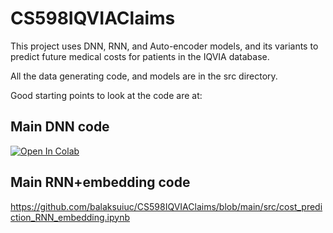 # CS598IQVIAClaims

This project uses DNN, RNN, and Auto-encoder models, and its variants to predict future medical costs for patients in the IQVIA database.

All the data generating code, and models are in the src directory.

Good starting points to look at the code are at:

## Main DNN code
[![Open In Colab](https://colab.research.google.com/assets/colab-badge.svg)](https://colab.research.google.com/github/balaksuiuc/CS598IQVIAClaims/blob/main/src/cost_prediction.ipynb)

## Main RNN+embedding code
https://github.com/balaksuiuc/CS598IQVIAClaims/blob/main/src/cost_prediction_RNN_embedding.ipynb

